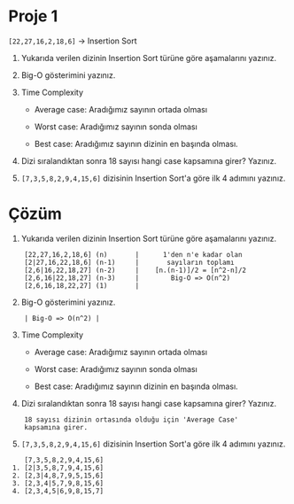 # Proje 1

```[22,27,16,2,18,6]``` -> Insertion Sort
1.  Yukarıda verilen dizinin Insertion Sort türüne göre aşamalarını yazınız.
2. Big-O gösterimini yazınız.
3. Time Complexity
    *  Average case: Aradığımız sayının ortada olması

    * Worst case: Aradığımız sayının sonda olması

    * Best case: Aradığımız sayının dizinin en başında olması.

4. Dizi sıralandıktan sonra 18 sayısı hangi case kapsamına girer? Yazınız.

5. ```[7,3,5,8,2,9,4,15,6]``` dizisinin Insertion Sort'a göre ilk 4 adımını yazınız.
# Çözüm

1. Yukarıda verilen dizinin Insertion Sort türüne göre aşamalarını yazınız.
```
    [22,27,16,2,18,6] (n)       |      1'den n'e kadar olan
    [2|27,16,22,18,6] (n-1)     |       sayıların toplamı
    [2,6|16,22,18,27] (n-2)     |    [n.(n-1)]/2 = [n^2-n]/2
    [2,6,16|22,18,27] (n-3)     |        Big-O => O(n^2) 
    [2,6,16,18,22,27] (1)       |
```
2. Big-O gösterimini yazınız.
```
    | Big-O => O(n^2) | 
```
3.  Time Complexity
    *  Average case: Aradığımız sayının ortada olması

    * Worst case: Aradığımız sayının sonda olması

    * Best case: Aradığımız sayının dizinin en başında olması.
4. Dizi sıralandıktan sonra 18 sayısı hangi case kapsamına girer? Yazınız.
```
    18 sayısı dizinin ortasında olduğu için 'Average Case'  
    kapsamına girer.
```
5. ```[7,3,5,8,2,9,4,15,6]``` dizisinin Insertion Sort'a göre ilk 4 adımını yazınız.
```
    [7,3,5,8,2,9,4,15,6]
 1. [2|3,5,8,7,9,4,15,6]
 2. [2,3|4,8,7,9,5,15,6]
 3. [2,3,4|5,7,9,8,15,6]
 4. [2,3,4,5|6,9,8,15,7] 
```